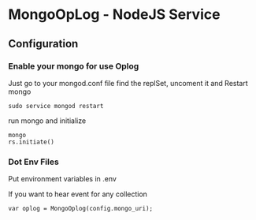 # MongoOpLog - NodeJS Service
## Configuration
### Enable your mongo for use Oplog

Just go to your mongod.conf file find the replSet, uncoment it and Restart mongo
```
sudo service mongod restart
```
run mongo and initialize
```
mongo
rs.initiate()
```
### Dot Env Files

Put environment variables in .env
 
If you want to hear event for any collection 
```
var oplog = MongoOplog(config.mongo_uri);
```
